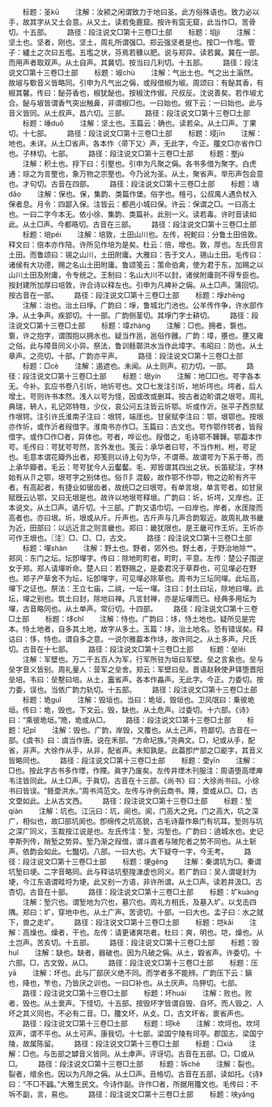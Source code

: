 <!-- { "loadSidebar": true } -->
　　标题：圣kū
　　注解：汝颍之闲谓致力于地曰圣。此方俗殊语也。致力必以手，故其字从又土会意。从又土。读若兔鹿窟。按许有窋无窟，此当作□。苦骨切。十五部。
　　路径：段注说文□第十三卷□土部
　　标题：垍jì
　　注解：坚土也。坚者，刚也。坚土，周礼所谓强□。郑云强坚者是也。按□一作壏。管子：纑土之次曰五壏。五壏之状，芬焉若穅以肥。说与郑异。读若冀。冀在一部。而用声者取双声。从土自声。其冀切。按当曰几利切。十五部。
　　路径：段注说文□第十三卷□土部
　　标题：埱chù
　　注解：气出土也。气之出土滃然。故埱与歜音义皆略同。引申为凡气出之偁，或叚借椒为埱。周颂曰：有飶其香，有椒其馨。传曰：飶芬香也，椒犹飶也。按椒沈作俶。尺叔反。沈说善矣。若作埱尤合。飶与埱皆谓香气突出触鼻，非谓椒□也。一曰始也。俶下云：一曰始也。此与音义皆同。从土叔声。昌六切。三部。
　　路径：段注说文□第十三卷□土部
　　标题：埵duǒ
　　注解：坚土也。玉篇云：确也。读若朵。从土□声。丁果切。十七部。
　　路径：段注说文□第十三卷□土部
　　标题：埐jīn
　　注解：地也。未详。从土□省声。各本作〈帚下又〉声，无此字，今正。籒文□亦省作□也。子林切。七部。
　　路径：段注说文□第十三卷□土部
　　标题：埾jù
　　注解：积土也。捊下曰：引埾也。引申为凡聚之偁。各书多借为聚字。白虎通：琮之为言埾也，象万物之宗埾也。今乃讹为圣。从土，聚省声。举形声包会意也。才句切。古音在四部。
　　路径：段注说文□第十三卷□土部
　　标题：壔dǎo
　　注解：保也。保，集韵、类篇作堡。俗字也。檀弓，公叔禺人遇负杖入保者息。月令：四鄙入保。注皆云：都邑小城曰保。许云：保谓之□。一曰高土也。一曰二字今本无。依小徐、集韵、类篇补。此别一义。读若毒。许时音读如此。从土□声。今都晧切。古音在三部。
　　路径：段注说文□第十三卷□土部
　　标题：培péi
　　注解：培敦，土田山川也。左传，祝鮀曰：分鲁土田倍敦。释文曰：倍本亦作陪。许所见作培为是矣。杜云：倍，增也。敦，厚也。左氏但言土田。而鲁颂曰：锡之山川，土田附庸。大雅曰：告于文人，锡山土田。毛传曰：诸侯有大功德，赐之名山土田附庸。鲁颂笺云：策命伯禽，使为君于东，加赐之以山川土田及附庸，令专统之。王制曰：名山大川不以封，诸侯附庸则不得专臣也。按封建所加厚曰培敦，许合诗以释左也。引申为凡裨补之偁。从土□声。蒲回切。按古音在一部。
　　路径：段注说文□第十三卷□土部
　　标题：埩zhēnɡ
　　注解：治也。治土曰埩。广韵曰：埩，鲁城北门池也。公羊传作争，许水部作净。从土争声。疾郢切。十一部。广韵侧茎切。其埩门字士耕切。
　　路径：段注说文□第十三卷□土部
　　标题：墇zhànɡ
　　注解：□也。拥者，袌也。袌，许之抱字，谓围抱以拥水也。疑当作邕，邕俗作雝。广韵：墇，壅也。壅又雍之俗。此与障音同义小异。祭法，鲁训鲧鄣洪水当作此墇字。韦昭曰：防也。从土章声。之亮切。十部。广韵亦平声。
　　路径：段注说文□第十三卷□土部
　　标题：□cè
　　注解：遏遮也。未闻。从土则声。初力切。一部。
　　路径：段注说文□第十三卷□土部
　　标题：垠yín
　　注解：地□□也。咢字各本无。今补。玄应书卷八引圻，地圻咢也。文□七发注引圻，地圻堮也。堮者，后人增土。咢则许书本然。浅人以咢为怪，因或改或删耳。按古者边畍谓之垠咢。周礼典瑞，辀人，礼记郊特牲，少仪，哀公问五注皆云圻鄂。圻或作沂。张平子西京赋作垠锷。注引许氏淮南子注曰：垠锷，端厓也。甘泉赋李注曰：鄂，垠鄂也。按垠亦作圻，或作沂者叚借字。淮南书亦作□。玉篇曰：古文也。咢作鄂作锷者，皆叚借字。或作□作□者，异体也。咢者，哗讼也。叚借之，毛诗鄂不韡韡。鄂葢本作咢。毛传曰：咢犹咢咢然，言外发也。笺云：承华者曰咢，不当作柎。柎，咢足也。毛意本谓花瓣外出者。郑笺则以诗上句为华，不谓蒂。故谓咢为下系于蒂，而上承华瓣者。毛云：咢咢犹今人云齾齾。毛、郑皆谓其四出之状。长笛赋注，字林始有从卪之鄂，垠咢字之别体也。俗卪阝混殽，故作鄂不作卾，物之边畍有齐平者。有高起者，有捷业如锯齿者，故统□之曰垠咢。有单言垠，单言咢者。如甘泉赋旣云亾鄂，又曰无垠是也。故许以地垠咢释垠。广韵曰：圻，圻堮，又岸也。正本说文。从土□声。语斤切。十三部。广韵又语巾切。一曰岸也。岸者，水厓陖而高者也。亦曰垠。圻，垠或从斤。斤声也。古斤声与几声合韵冣近。故周礼故书畿为近，田部曰：以远近言之则言畿也。郑曰：畿犹限也。是王畿可作王圻。王圻亦可作王垠也。〖注〗□、□、□，古文。
　　路径：段注说文□第十三卷□土部
　　标题：墠shàn
　　注解：野土也。野者，郊外也。野土者，于野治地除艹。郑风：东门之坛。坛卽墠字。传曰：除地町町者。町町，平意。左传：楚公子围逆女于郑。郑人请墠听命。楚人曰：若野赐之，是委君况于草莽也，可见墠必在野也。郑子产草舍不为坛，坛卽墠字，可见墠必除草也。周书为三坛同墠。此坛高，墠下之证也。祭法：王立七庙，二祧，一坛一墠。注曰：封土曰坛，除地曰墠。此坛，墠之别也。筑土曰封，除地曰禅。凡言封禅，亦是坛墠而已。经典多用坛为墠，古音略同也。从土单声。常衍切。十四部。
　　路径：段注说文□第十三卷□土部
　　标题：垑chǐ
　　注解：恃也。广韵曰：垑，恃土地也。疑所见是完本。恃土地者，自多其土地，故字从多土。玉篇：垑，治土地名。恐有错误矣。释诂曰：恀，恃也。谓自多之意。一说尔雅葢本作垑，故许同之。从土多声。尺氏切。古音在十七部。
　　路径：段注说文□第十三卷□土部
　　标题：垒lěi
　　注解：军壁也。万二千五百人为军，行军所驻为垣曰军壁。垒之言絫也。垒与垒字音义皆别。周礼量人：营军之垒舍。郑云：军壁曰垒。晋语赵鞅使尹铎堕晋阳垒培。韦曰：垒墼曰培。从土，靁省声。各本作畾声。无此字。今正。力委切。按力委，误也。当依广韵力轨切。十五部。
　　路径：段注说文□第十三卷□土部
　　标题：垝ɡuǐ
　　注解：毁垣也。当曰：垝垣，毁垣也。卫风氓曰：乗彼垝垣。传曰：垝，毁也。下文云。毁，缺也。从土危声。过委切。十六部。《诗》曰：“乘彼垝垣。”陒，垝或从□。
　　路径：段注说文□第十三卷□土部
　　标题：圮pǐ
　　注解：毁也。广韵，岸毁，又覆也。从土己声。符鄙切。古音在一部。《虞书》曰：虞当作唐。说在禾部。“方命圮族。”尧典文。□，圮或从手，配省，非声。大徐作从手，从非，配省声。未知孰是。此葢卽屵部之□嶏字，其音义皆略同也。
　　路径：段注说文□第十三卷□土部
　　标题：垔yīn
　　注解：□也。按此字古书多作堙，作陻。眞字乃废矣。左传井堙木刊服注：周语堕高堙庳韦注皆同此。从土□声。于眞切。古音在十三部。《尚书》曰：大徐尚书曰。小徐书曰皆误。“鲧垔洪水。”周书鸿范文。左传与许例云商书。陻，垔或从□。□，古文垔如此。上从古文西。
　　路径：段注说文□第十三卷□土部
　　标题：堑qiàn
　　注解：坑也。江沅曰：坑，阆也。阆，门高大之皃。门之高大，坑之深广，相似也，故□部坑阆也。卽绵传之坑高貌，古毛诗葢作皋门有坑耳。堑则与坑之深广同义，玉裁按江说是也。左氏传注：堑，沟堑也。广韵曰：遶城水也。史记李斯列传，陗堑之势异。堑乃渐之叚借，谓斗直者与陂陀者之势不同也。从土斩声。依韵会如此。七豓切。八部。一曰大也。大下疑夺一字，今无考。
　　路径：段注说文□第十三卷□土部
　　标题：埂ɡěnɡ
　　注解：秦谓坑为□。秦谓坑堑曰埂。二字音略同。此与释诂坑壑隍漮虚也同义。若广韵曰：吴人谓堤封为埂，今江东语谓畦埒为埂。此又别一方语，非许所谓。从土□声。读若井汲□。古杏切。古音在十部。
　　路径：段注说文□第十三卷□土部
　　标题：圹kuànɡ
　　注解：堑穴也。谓堑地为穴也，墓穴也。周礼方相氏，及墓入圹。以戈击四隅。郑曰：圹，穿地中也。从土广声。苦谤切。十部。一曰大也。孟子曰：水之就下，兽之走圹。
　　路径：段注说文□第十三卷□土部
　　标题：垲kǎi
　　注解：高燥也。燥者，干也。左传：请更诸爽垲者。杜曰：爽，明也。垲，燥也。从土岂声。苦亥切。十五部。
　　路径：段注说文□第十三卷□土部
　　标题：毁huǐ
　　注解：缺也。缺者，器破也。因为凡破之偁。从土，毇省声。许委切。十六部。□，古文毁，从□。
　　路径：段注说文□第十三卷□土部
　　标题：压yā
　　注解：坏也。此与厂部厌义绝不同。而学者多不能辨。广韵压下云：鎭也，降也，笮也，乃皆厌之训也。一曰□补也。从土厌声。乌狎切。七部。
　　路径：段注说文□第十三卷□土部
　　标题：坏huài
　　注解：败也。败者，毁也。从土褱声。下怪切。十五部。按毁坏字皆谓自毁、自坏。而人毁之、人坏之其义同也。不必有二音。□，籒文坏，从攴。□，古文坏省。褱省声也。
　　路径：段注说文□第十三卷□土部
　　标题：坷kě
　　注解：坎坷也。坎坷双声，谓不平也。从土可声。康我切。十七部。梁国宁陵有坷亭。郡国志，梁国宁陵，故属陈留。
　　路径：段注说文□第十三卷□土部
　　标题：□xià
　　注解：□也。与缶部之罅音义皆同。从土虖声。评讶切。古音在五部。□，□或从□。
　　路径：段注说文□第十三卷□土部
　　标题：坼chè
　　注解：裂也。裂者，缯余也。因以为凡隙之偁。从土□声。丑格切。古音在五部，读如托。《诗》曰：“不□不疈。”大雅生民文。今诗作副。许作□者，所据用籒文也。毛传曰：不坼不副，言，易也。
　　路径：段注说文□第十三卷□土部
　　标题：坱yǎnɡ
